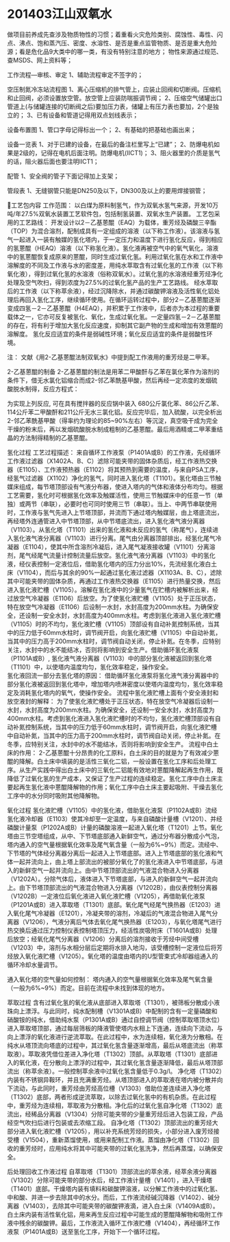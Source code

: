 # 201403江山双氧水

做项目前养成先查涉及物质物性的习惯；着重看火灾危险类别、腐蚀性、毒性、闪点、沸点、饱和蒸汽压、密度、水溶性、是否是重点监管物质、是否是重大危险源；看是危化品9大类中的哪一类，有没有特别注意的地方；
物性来源通过规范、查MSDS、网上资料等；

工作流程—审核、审定
1、辅助流程审定不签字的；

空压制氮冷冻站流程图
1、离心压缩机的排气管上，应装止回阀和切断阀。压缩机和止回阀，必须设置放空管。放空管上应装防喘振调节阀；
2、压缩空气储罐出口管道上(与储罐连接的切断阀之后)要加压力表，储罐上有压力表也要加，2个是独立的；
3、已有设备和管道记得用双点划线表示；

设备布置图
1、管口字母记得标出一个；
2、有基础的把基础也画出来；

设备一览表
1、对于已建的设备，在最后的备注栏里写上“已建”；
2、防爆电机如果是2级的，记得在电机后面注明。防爆电机(ⅡCT1)；
3、阻火器里的介质是氢气的话，阻火器后面也要注明ⅡCT1；

配管
1、安全阀的管子下面记得加上支架；

管段表
1、无缝钢管只能是DN250及以下，DN300及以上的要用焊接钢管；


工艺包内容
工作范围：
以白煤为原料制氢气，作为双氧水氢气来源，开发10万吨/年27.5%双氧水装置工艺软件包，包括制氢装置、双氧水生产装置。
工艺包采用的工艺路线：
开发设计以2－乙基蒽醌（EAQ）为载体，重芳烃及磷酸三辛酯（TOP）为混合溶剂，配制成具有一定组成的溶液（以下称工作液）。该溶液与氢气一起进入一装有触媒的氢化塔内，于一定压力和温度下进行氢化反应，得到相应的氢蒽醌（HEAQ）溶液（以下称氢化液）。氢化液再被空气中的氧气氧化，溶液中的氢蒽醌恢复成原来的蒽醌，同时生成过氧化氢。利用过氧化氢在水和工作液中溶解度的不同及工作液与水的密度差，用纯水萃取含有过氧化氢的工作液（以下称氧化液），得到过氧化氢的水溶液（俗称双氧水）。过氧化氢的水溶液经重芳烃净化处理及空气吹扫，得到浓度为27.5%的过氧化氢产品的生产工艺路线。
经水萃取后的工作液（以下称萃余液），经过沉降除水，并通过碳酸钾溶液及活性氧化铝处理后再回入氢化工序，继续循环使用。在循环运转过程中，部分2－乙基蒽醌逐渐变成四氢－2－乙基蒽醌（H4EAQ），并积累于工作液中，后者亦为本过程的重要载体之一，它亦可反复被氢化、氧化，生成过氧化氢。一定量四氢－2－乙基蒽醌的存在，将有利于增加大氢化反应速度，抑制其它副产物的生成和增加有效蒽醌的溶解度。
氢化反应适宜的条件是弱碱性环境；氧化反应适宜的条件是弱酸性环境。




















注： 文献《用2-乙基蒽醌法制双氧水》中提到配工作液用的重芳烃是二甲苯。

2-乙基蒽醌的制备
2-乙基蒽醌的制法是用苯二甲酸酐与乙苯在氯化苯作为溶剂的条件下，借无水氯化铝缩合而成2-邻乙苯酰基甲酸，然后再经一定浓度的发烟硫酸脱水制得，反应方程式：



















为实现上列反应, 可在具有搅拌器的反应锅中装入 680公斤氯化苯、86公斤乙苯、114公斤苯二甲酸酐和211公斤无水三氯化铝。反应完毕后，加入硫酸，以完全析出2-邻乙苯酰基甲酸（得率约为理论的85~90%左右）等沉淀，真空吸干成为完全干燥的粉末后，再以发烟硫酸脱水制成粗制的乙基蒽醌。最后用酒精或二甲苯重结晶的方法制得精制的乙基蒽醌。

氢化过程
工艺过程描述：
来自循环工作液泵（P1401A或B）的工作液，先经循环工作液过滤器（X1402A、B、C）滤除可能夹带的固体杂质后，经工作液热交换器（E1105）、工作液预热器（E1102）将其预热到需要的温度，与来自PSA工序，经氢气过滤器（X1102）净化的氢气，同时进入氢化塔（T1101）。氢化塔由三节触媒床组成，每节塔顶部设有气液分布器，使进入塔内的气体和液体分布均匀。根据工艺需要，氢化时可根据氢化效率及触媒活性，使用三节触媒床中的任意一节（单独）或两节（串联），必要时也可同时使用三节（串联）。当上、中两节串联使用时，工作液与氢气先进入上节塔顶部，并流而下通过塔内触媒层，由上塔底流出，再经塔外连通管进入中节塔顶部，从中节塔底流出，进入氢化液气液分离器（V1103）。从氢化塔（T1101）出来的氢化液和未反应的氢气（称尾气），连续进入氢化液气液分离器（V1103）进行分离。尾气由分离器顶部排出，经氢化尾气冷凝器（E1104），使其中所含溶剂冷凝后，进入尾气凝液接收罐（V1101）分离溶剂，尾气经尾气流量计控制流量后放空。氢化液气液分离器（V1103）中的氢化液，经仪表控制一定液位后，借助氢化塔内的压力分出10%，先流经氢化液白土床（V1104），而后与其余的90%一起通过氢化液过滤器（X1103A、B、C），滤除其中可能夹带的固体杂质，再通过工作液热交换器（E1105）进行热量交换，然后进入氢化液贮槽（V1105）。溶解在氢化液中的少量氢气在贮槽内被解析出来，经过放空气冷凝器（E1106）后放空。为了使氢化液贮槽（V1105）处于正压状态，特在放空气冷凝器（E1106）后设制一水封，水封高度为200mm水柱。为确保安全，还设制一安全水封，水封高度为400mm水柱。考虑到氢化液进入氢化液贮槽（V1105）时的不均匀，氢化液贮槽（V1105）顶部设有自动补氮控制系统，当其中的压力低于60mm水柱时，调节阀开启，向氢化液贮槽（V1105）中自动补氮，当其中的压力高于200mm水柱时，调节阀自动关闭，停止补氮。在冬季，应特别关注，水封中的水不能结冰，否则将影响到安全生产。借助循环氢化液泵（P1101A或B）, 氢化液气液分离器（V1103）中的部分氢化液被返回到氢化塔（T1101）中，以使塔内温度均匀，氢化效率稳定，操作安全。     
氢化液回流一部分去氢化塔的原因：
借助循环氢化液泵将氢化液气液分离器中的部分氢化液被返回到氢化塔中，增加塔内喷淋密度以使塔内温度均匀，氢化效率稳定及消耗氢化塔内的氧气，使操作安全。
流程中氢化液贮槽上面有个安全液封和放空液封的解释：
为了使氢化液贮槽处于正压状态，特在放空气冷凝器后设制一水封，水封高度为200mm水柱。为确保安全，还设制一安全水封，水封高度为400mm水柱。考虑到氢化液进入氢化液贮槽时的不均匀，氢化液贮槽顶部设有自动补氮控制系统，当其中的压力低于60mm水柱时，调节阀开启，向氢化液贮槽中自动补氮，当其中的压力高于200mm水柱时，调节阀自动关闭，停止补氮。在冬季，应特别关注，水封中的水不能结冰，否则将影响到安全生产。
流程中白土床的作用：
2-乙基蒽醌十分昂贵的化工原料，白土床的目的就是为了有效减少蒽醌的降解。白土床中填装的是活性三氧化二铝，一般设置在氢化工序和后处理工序。从生产实践中得出白土床中的三氧化二铝能有效地对蒽醌降解起再生作用，既降低了过氧化氢的生产成本，又保证了生产过程的连续稳定。氢化工序中白土床主要起再生氢化液中蒽醌降解物的作用；氧化工序中白土床主要起吸附、干燥去氢化工序中的水分同时吸附其他降解物。

氧化过程
氢化液贮槽（V1105）中的氢化液，借助氢化液泵（P1102A或B）流经氢化液冷却器（E1103）使其冷却至一定温度，与来自磷酸计量槽（V1201）、并经磷酸计量泵（P1202A或B）计量的磷酸溶液一起进入氧化塔（T1201）上节。氧化塔由三节空塔组成，从中、下节塔底部通入新鲜空气，通过分布器分散成小气泡，塔内通入的空气量根据氧化效率及尾气氧含量（一般为6%~9%）而定。流经中、下节塔的气体经分离器分离后一起进入上节塔底部。进入上节塔底部的氢化液和气体一起并流向上，由上塔上部流出的被部分氧化了的氢化液进入中节塔底部，与进入的新鲜空气一起并流向上。由中节塔顶部流出的气液混合物进入分离器（V1202A）。分除气体后，液体进入下节塔底部，与进入的新鲜空气一起并流向上。由下节塔顶部流出的气液混合物进入分离器（V1202B），由仪表控制分离器（V1202B）一定液位后氧化液进入氧化液贮槽（V1205），再借助氧化液泵（P1201A或B）进入萃取塔（T1301）底部。氧化尾气经尾气换热器（E1203）进入氧化尾气冷凝器（E1201），冷凝夹带的溶剂，冷凝后的气液混合物进入尾气分离器（V1206），气液分离后气体去氧化尾气换热器（E1203），与氧化塔尾气进行热交换后通过压力控制仪表控制塔顶压力，经活性炭吸附床（T1601A或B）处理后放空；经氧化尾气分离器（V1206）分离后的溶剂接收于芳烃中间受槽（V1203）中，溶剂与水相分层后定期将水排入地沟，该受槽控制一定液位后将芳烃放入氧化液贮槽（V1205）。氧化塔的温度由塔内的U型管束式冷却器组通入的循环冷却水量调节。


通入氧化塔的空气量如何控制：
塔内通入的空气量根据氧化效率及尾气氧含量（一般为6%~9%）而定。目前在流程中未找到体现的地方。

萃取过程
含有过氧化氢的氧化液从底部进入萃取塔（T1301），被筛板分散成小液珠向上漂浮。与此同时，纯水配制槽（V1301A或B）中配制的含有一定量磷酸和硝酸铵的纯水，借助纯水泵（P1301A或B）通过自控调节阀（控制萃取塔顶水位）进入萃取塔顶部，通过每层筛板的降液管使塔内水相上下连通，连续向下流动，与向上漂浮的氧化液进行逆流萃取。在此过程中，水为连续相，氧化液为分散相。在纯水从塔顶流向塔底的过程中，其过氧化氢含量逐渐增高，最后从塔底流出（称萃取液）。萃取液凭借位差进入净化塔（T1302）顶部。从萃取塔（T1301）底部进入的氧化液，在分散向上漂浮的过程中，其过氧化氢含量逐渐降低，最后从塔顶部流出（称萃余液）。一般控制萃余液中过氧化氢含量低于0.3g/l。
净化塔（T1302）内装有不锈钢异鞍环，并且充满重芳烃。从塔顶部进入的萃取液在塔内被分散并向下流动，与此同时，重芳烃由芳烃高位槽（V1303）借助位差连续进入净化塔（T1302）底部，两者形成逆流萃取，以除去过氧化氢中的有机杂质。在此过程中，重芳烃为连续相，萃取液为分散相。净化后的过氧化氢自净化塔（T1302）底流出，经稀品分离器（V1304）分除可能夹带的少量重芳烃后进入包装工段，产品经空气吹扫后进行包装或去浓缩工段。
自净化塔（T1302）顶部流出的重芳烃大部分进入氧化液贮槽（V1205），用以补充系统芳烃的损失，小部分进入废芳烃接受槽（V1504），重新蒸馏使用，或用来配制工作液。蒸馏由净化塔（T1302）回收的重芳烃时，应用纯水将其中可能夹带的过氧化氢洗净，然后再蒸馏，以确保安全。

后处理回收工作液过程
自萃取塔（T1301）顶部流出的萃余液，经萃余液分离器（V1302）分除可能夹带的部分水后，经工作液计量槽（V1401），进入干燥塔（T1401）底部。干燥塔内装有填料和碳酸钾溶液，以分解工作液中的过氧化氢、中和酸、并进一步去除其中的水分。而后，工作液流经碱沉降器（V1402）、碱分离器（V1403），去除其中可能夹带的碳酸钾液滴，进入白土床（V1409A或B）。白土床内装有活性氧化铝，用来再生反应过程中可能生成的蒽醌降解物和吸附工作液中残余的碳酸钾。最后，工作液流入循环工作液贮槽（V1404），再经循环工作液泵（P1401A或B）送至氢化工序，开始下一个循环过程。


